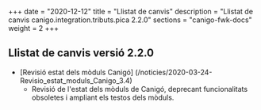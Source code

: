 +++
date        = "2020-12-12"
title       = "Llistat de canvis"
description = "Llistat de canvis canigo.integration.tributs.pica 2.2.0"
sections    = "canigo-fwk-docs"
weight		= 2
+++

## Llistat de canvis versió 2.2.0

- [Revisió estat dels mòduls Canigó] (/noticies/2020-03-24-Revisio_estat_moduls_Canigo_3.4)
   - Revisió de l'estat dels mòduls de Canigó, deprecant funcionalitats obsoletes i ampliant els testos dels mòduls.

